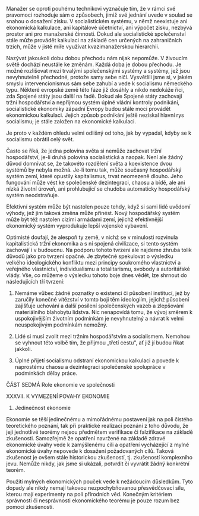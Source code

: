 Manažer se oproti pouhému technikovi vyznačuje tím, že v rámci své pravomoci rozhoduje sám o způsobech, jimiž své jednání uvede v soulad se snahou o dosažení zisku. V socialistickém systému, v němž neexistuje ani ekonomická kalkulace, ani kapitálové účetnictví, ani výpočet zisku, nezbývá prostor ani pro manažerské činnosti. Dokud ale socialistické společenství stále může provádět kalkulaci na základě cen určených na zahraničních trzích, může v jisté míře využívat kvazimanažerskou hierarchii.

Nazývat jakoukoli dobu dobou přechodu nám nijak nepomůže. V živoucím světě dochází neustále ke změnám. Každá doba je dobou přechodu. Je možné rozlišovat mezi trvalými společenskými systémy a systémy, jež jsou nevyhnutelně přechodné, protože samy sebe ničí. Vysvětlili jsme si, v jakém smyslu intervencionismus sám sebe zahubí a vede k socialismu německého typu. Některé evropské země této fáze již dosáhly a nikdo nedokáže říci, zda Spojené státy jsou další na řadě. Dokud ale Spojené státy zachovají tržní hospodářství a nepřijmou systém úplné vládní kontroly podnikání, socialistické ekonomiky západní Evropy budou stále moci provádět ekonomickou kalkulaci. Jejich způsob podnikání ještě nezískal hlavní rys socialismu; je stále založen na ekonomické kalkulaci.

Je proto v každém ohledu velmi odlišný od toho, jak by vypadal, kdyby se k socialismu obrátil celý svět.

Často se říká, že jedna polovina světa si nemůže zachovat tržní hospodářství, je-li druhá polovina socialistická a naopak. Není ale žádný důvod domnívat se, že takovéto rozdělení světa a koexistence dvou systémů by nebyla možná. Je-li tomu tak, může současný hospodářský systém zemí, které opustily kapitalismus, trvat neomezeně dlouho. Jeho fungování může vést ke společenské dezintegraci, chaosu a bídě, ale ani nízká životní úroveň, ani prohlubující se chudoba automaticky hospodářský systém neodstraňuje.

Efektivní systém může být nastolen pouze tehdy, když si sami lidé uvědomí výhody, jež jim taková změna může přinést. Nový hospodářský systém může být též nastolen cizími armádami zemí, jejichž efektivnější ekonomický systém vyprodukuje lepší vojenské vybavení.

Optimisté doufají, že alespoň ty země, v nichž se v minulosti rozvinula kapitalistická tržní ekonomika a s ní spojená civilizace, si tento systém zachovají i v budoucnu. Na podporu tohoto tvrzení ale najdeme zhruba tolik důvodů jako pro tvrzení opačné. Je zbytečné spekulovat o výsledku velkého ideologického konfliktu mezi principy soukromého vlastnictví a veřejného vlastnictví, individualismu a totalitarismu, svobody a autoritářské vlády. Vše, co můžeme o výsledku tohoto boje dnes vědět, lze shrnout do následujících tří tvrzení:

1. Nemáme vůbec žádné poznatky o existenci či působení institucí, jež by zaručily konečné vítězství v tomto boji těm ideologiím, jejichž působení zajišťuje uchování a další posílení společenských vazeb a zlepšování materiálního blahobytu lidstva. Nic nenapovídá tomu, že vývoj směrem k uspokojivějším životním podmínkám je nevyhnutelný a návrat k velmi neuspokojivým podmínkám nemožný.

2. Lidé si musí zvolit mezi tržním hospodářstvím a socialismem. Nemohou se vyhnout této volbě tím, že přijmou „třetí cestu", ať již jí budou říkat jakkoli.

3. Úplné přijetí socialismu odstraní ekonomickou kalkulaci a povede k naprostému chaosu a dezintegraci společenské spolupráce v podmínkách dělby práce.

ČÁST SEDMÁ
Role ekonomie ve společnosti

XXXVII. K VYMEZENÍ POVAHY EKONOMIE

1. Jedinečnost ekonomie

Ekonomie se těší jedinečnému a mimořádnému postavení jak na poli čistého teoretického poznání, tak při praktické realizaci poznání z toho důvodu, že její jednotlivé teorémy nejsou předmětem verifikace či falzifikace na základě zkušenosti. Samozřejmě že opatření navržené na základě zdravé ekonomické úvahy vede k zamýšlenému cíli a opatření vycházející z mylné ekonomické úvahy nepovede k dosažení požadovaných cílů. Taková zkušenost je ovšem stále historickou zkušeností, tj. zkušeností komplexního jevu. Nemůže nikdy, jak jsme si ukázali, potvrdit či vyvrátit žádný konkrétní teorém.

Použití mylných ekonomických pouček vede k nežádoucím důsledkům. Tyto dopady ale nikdy nemají takovou nezpochybňovanou přesvědčovací sílu, kterou mají experimenty na poli přírodních věd. Konečným kritériem správnosti či nesprávnosti ekonomického teorému je pouze rozum bez pomoci zkušenosti.